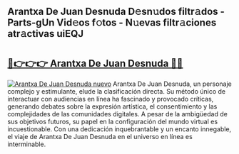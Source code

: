 ## Arantxa De Juan Desnuda D𝚎sn𝚞dos filtr𝚊dos - Parts-gUn Vid𝚎os f𝚘tos - N𝚞evas filtr𝚊ciones atr𝚊ctivas uiEQJ

# <h2><a href="http://mb71u2e.tromn.icu/?c=Arantxa+De+Juan+Desnuda">🔗👉👉👉 Arantxa De Juan Desnuda 🔗🔗</a></h2>

[![Arantxa De Juan Desnuda nuevo](https://i.imgur.com/pEAQMta.gif)](http://mb71u2e.tromn.icu/?c=Arantxa+De+Juan+Desnuda)
Arantxa De Juan Desnuda, un personaje complejo y estimulante, elude la clasificación directa. Su método único de interactuar con audiencias en línea ha fascinado y provocado críticas, generando debates sobre la expresión artística, el consentimiento y las complejidades de las comunidades digitales. A pesar de la ambigüedad de sus objetivos futuros, su papel en la configuración del mundo virtual es incuestionable. Con una dedicación inquebrantable y un encanto innegable, el viaje de Arantxa De Juan Desnuda en el universo en línea es interminable.
